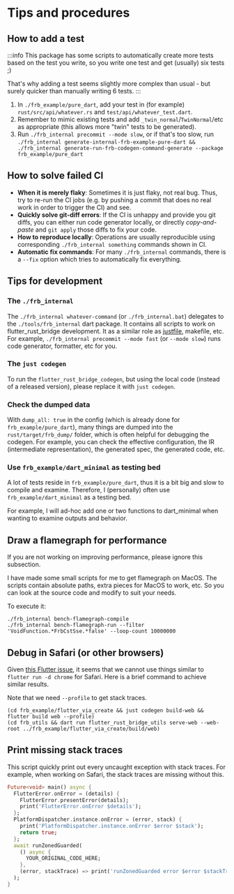 # Tips and procedures

## How to add a test

:::info
This package has some scripts to automatically create more tests based on the test you write,
so you write one test and get (usually) six tests ;)

That's why adding a test seems slightly more complex than usual - but surely quicker than manually writing 6 tests.
:::

1. In `./frb_example/pure_dart`,
add your test in (for example) `rust/src/api/whatever.rs` and `test/api/whatever_test.dart`.
2. Remember to mimic existing tests and add `_twin_normal`/`TwinNormal`/etc as appropriate (this allows more "twin" tests to be generated).
3. Run `./frb_internal precommit --mode slow`, or if that's too slow,
run `./frb_internal generate-internal-frb-example-pure-dart && ./frb_internal generate-run-frb-codegen-command-generate --package frb_example/pure_dart`

## How to solve failed CI

* **When it is merely flaky**: Sometimes it is just flaky, not real bug. Thus, try to re-run the CI jobs
(e.g. by pushing a commit that does no real work in order to trigger the CI) and see.
* **Quickly solve git-diff errors**: If the CI is unhappy and provide you git diffs,
you can either run code generator locally, or directly *copy-and-paste* and `git apply` those diffs to fix your code.
* **How to reproduce locally**: Operations are usually reproducible using corresponding `./frb_internal something` commands shown in CI.
* **Automatic fix commands**: For many `./frb_internal` commands, there is a `--fix` option which tries to automatically fix everything.

## Tips for development

### The `./frb_internal`

The `./frb_internal whatever-command` (or `./frb_internal.bat`) delegates to the `./tools/frb_internal` dart package.
It contains all scripts to work on flutter_rust_bridge development.
It as a similar role as [justfile](https://github.com/casey/just/blob/master/justfile), makefile, etc.
For example, `./frb_internal precommit --mode fast` (or `--mode slow`) runs code generator, formatter, etc for you.

### The `just codegen`

To run the `flutter_rust_bridge_codegen`, but using the local code (instead of a released version),
please replace it with `just codegen`.

### Check the dumped data

With `dump_all: true` in the config (which is already done for `frb_example/pure_dart`),
many things are dumped into the `rust/target/frb_dump/` folder,
which is often helpful for debugging the codegen.
For example, you can check the effective configuration, the IR (intermediate representation),
the generated spec, the generated code, etc.

### Use `frb_example/dart_minimal` as testing bed

A lot of tests reside in `frb_example/pure_dart`, thus it is a bit big and slow to compile and examine.
Therefore, I (personally) often use `frb_example/dart_minimal` as a testing bed.

For example, I will ad-hoc add one or two functions to dart_minimal when wanting to examine outputs and behavior.

## Draw a flamegraph for performance

If you are not working on improving performance, please ignore this subsection.

I have made some small scripts for me to get flamegraph on MacOS.
The scripts contain absolute paths, extra pieces for MacOS to work, etc.
So you can look at the source code and modify to suit your needs.

To execute it:

```shell
./frb_internal bench-flamegraph-compile
./frb_internal bench-flamegraph-run --filter 'VoidFunction.*FrbCstSse.*false' --loop-count 10000000
```

## Debug in Safari (or other browsers)

Given [this Flutter issue](https://github.com/flutter/flutter/issues/55323),
it seems that we cannot use things similar to `flutter run -d chrome` for Safari.
Here is a brief command to achieve similar results.

Note that we need `--profile` to get stack traces.

```shell
(cd frb_example/flutter_via_create && just codegen build-web && flutter build web --profile)
(cd frb_utils && dart run flutter_rust_bridge_utils serve-web --web-root ../frb_example/flutter_via_create/build/web)
```

## Print missing stack traces

This script quickly print out every uncaught exception with stack traces.
For example, when working on Safari, the stack traces are missing without this.

```dart
Future<void> main() async {
  FlutterError.onError = (details) {
    FlutterError.presentError(details);
    print('FlutterError.onError $details');
  };
  PlatformDispatcher.instance.onError = (error, stack) {
    print('PlatformDispatcher.instance.onError $error $stack');
    return true;
  };
  await runZonedGuarded(
    () async {
      YOUR_ORIGINAL_CODE_HERE;
    },
    (error, stackTrace) => print('runZonedGuarded error $error $stackTrace'),
  );
}
```
